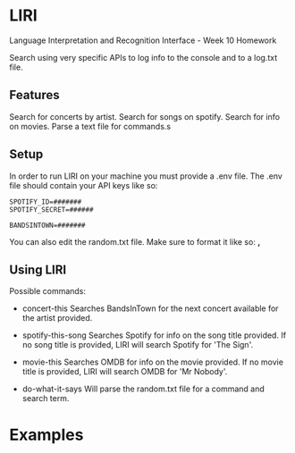# LIRI
Language Interpretation and Recognition Interface - Week 10 Homework

Search using very specific APIs to log info to the console and to a log.txt file.

## Features

Search for concerts by artist.
Search for songs on spotify.
Search for info on movies.
Parse a text file for commands.s

## Setup

In order to run LIRI on your machine you must provide a .env file.
The .env file should contain your API keys like so:
```
SPOTIFY_ID=#######
SPOTIFY_SECRET=######

BANDSINTOWN=#######
```

You can also edit the random.txt file. Make sure to format it like so:
<command>**,**<search term>

## Using LIRI

Possible commands:

- concert-this <artist>
 Searches BandsInTown for the next concert available for the artist provided.
  
- spotify-this-song <song title>
Searches Spotify for info on the song title provided. If no song title is provided, LIRI will search Spotify for 'The Sign'.
  
- movie-this <movie title>
Searches OMDB for info on the movie provided. If no movie title is provided, LIRI will search OMDB for 'Mr Nobody'.
  
  
- do-what-it-says
Will parse the random.txt file for a command and search term.

# Examples

